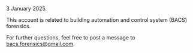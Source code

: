 <!---
- 👋 Hi, I’m @BACS-forensics
- 👀 I’m interested in ...
- 🌱 I’m currently learning ...
- 💞️ I’m looking to collaborate on ...
- 📫 How to reach me ...
- 😄 Pronouns: ...
- ⚡ Fun fact: ...
--->

<!---
BACS-forensics/BACS-forensics is a ✨ special ✨ repository because its `README.md` (this file) appears on your GitHub profile.
You can click the Preview link to take a look at your changes.
--->

3 January 2025.

This account is related to building automation and control system (BACS) forensics.

For further questions, feel free to post a message to bacs.forensics@gmail.com.
